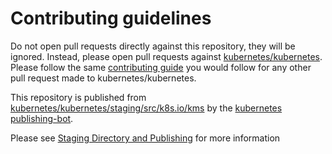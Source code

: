 # Contributing guidelines

Do not open pull requests directly against this repository, they will be ignored. Instead, please open pull requests against [kubernetes/kubernetes](https://git.k8s.io/kubernetes/). Please follow the same [contributing guide](https://git.k8s.io/kubernetes/CONTRIBUTING.md) you would follow for any other pull request made to kubernetes/kubernetes.

This repository is published from [kubernetes/kubernetes/staging/src/k8s.io/kms](https://git.k8s.io/kubernetes/staging/src/k8s.io/kms) by the [kubernetes publishing-bot](https://git.k8s.io/publishing-bot).

Please see [Staging Directory and Publishing](https://git.k8s.io/community/contributors/devel/sig-architecture/staging.md) for more information
